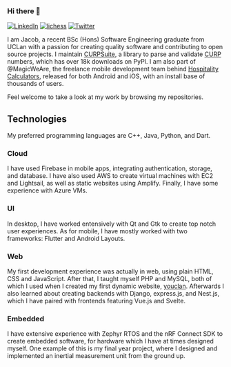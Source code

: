 ### Hi there 🐙
[![LinkedIn](https://img.shields.io/badge/-LinkedIn-blue?logo=linkedin&logoColor=white)][linkedin]
[![lichess](https://img.shields.io/badge/-lichess-black?logo=lichess&logoColor=white)][lichess]
[![Twitter](https://img.shields.io/badge/-twitter-blue?logo=twitter&logoColor=white)][twitter]

I am Jacob, a recent BSc (Hons) Software Engineering graduate from UCLan with a passion for creating quality software
and contributing to open source projects. I maintain [CURPSuite][curpsuite], a library to parse and validate [CURP][curp]
numbers, which has over 18k downloads on PyPI. I am also part of @MagicWeAre, the freelance mobile development team behind
[Hospitality Calculators][hcapp], released for both Android and iOS, with an install base of thousands of users.

Feel welcome to take a look at my work by browsing my repositories.


## Technologies
My preferred programming languages are C++, Java, Python, and Dart.

### Cloud
I have used Firebase in mobile apps, integrating authentication, storage, and database. I have also used AWS to create
virtual machines with EC2 and Lightsail, as well as static websites using Amplify. Finally, I have some experience with
Azure VMs.

### UI
In desktop, I have worked entensively with Qt and Gtk to create top notch user experiences.
As for mobile, I have mostly worked with two frameworks: Flutter and Android Layouts.

### Web
My first development experience was actually in web, using plain HTML, CSS and JavaScript. After that, I taught myself
PHP and MySQL, both of which I used when I created my first dynamic website, [youclan][youclan].
Afterwards I also learned about creating backends with Django, express.js, and Nest.js, which I have paired with frontends
featuring Vue.js and Svelte.

### Embedded
I have extensive experience with Zephyr RTOS and the nRF Connect SDK to create embedded software, for hardware
which I have at times designed myself. One example of this is my final year project, where I designed and implemented
an inertial measurement unit from the ground up.

<!-- LINKS -->
[curpsuite]: https://github.com/jacobszpz/CURPSuite
[curp]: https://en.wikipedia.org/wiki/Unique_Population_Registry_Code
[lichess]: https://lichess.org/@/sanjacob
[linkedin]: https://www.linkedin.com/in/sanjacob/
[twitter]: https://twitter.com/jacobszpz
[hcapp]: https://play.google.com/store/apps/details?id=uk.co.roslyns.stocktaking_calculator
[youclan]: https://github.com/jacobszpz/youclan

<!--
Here are some ideas to get you started:

- 🔭 I’m currently working on ...
- 🌱 I’m currently learning ...
- 👯 I’m looking to collaborate on ...
- 🤔 I’m looking for help with ...
- 💬 Ask me about ...
- 📫 How to reach me: ...
- 😄 Pronouns: ...
- ⚡ Fun fact: ...
-->
